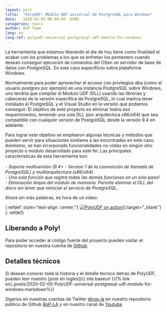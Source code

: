 ```yaml
---
layout: post
title:  "PolyUDF: Módulo UDF universal de PostgreSQL para Windows"
date:   2020-02-05 00:00:00 -0500
categories: tools
author: RoP Team
lang: es
lang-ref: polyudf-universal-postgresql-udf-module-for-windows
---
```


La herramienta que estamos liberando el día de hoy tiene como finalidad el acabar con los problemas a los que se enfretan los pentesters cuando desean conseguir ejecución de comandos del OSen un servidor de base de datos con PostgreSQL. En este caso específicos sobre plataforma Windows.

Normalmente para poder aprovechar el acceso con privilegios dba (como el usuario *postgres* por ejemplo) en una instancia PostgreSQL sobre Windows, uno tendría que compilar el Modulo UDF (DLL) usando las librerias y cabeceras de la versión específica de PostgreSQL, lo cual implica tener instalado el PostgreSQL y el Visual Studio en la versión que podamos conseguir. El objetivo de este proyecto es eliminar todos eso requerimientos, teniendo una sola DLL (por arquitectura x86/x64) que sea compatible con cualquier versión de PostgreSQL desde la versión 9.4 en adelante.

Para lograr este objetivo se emplearon algunas técnicas y métodos que pueden servir para situaciones similares a las encontradas en este caso. Asimismo, se han incorporado funcionalidades no vistas en ningún otro proyecto o módulo desarrollado para este fin. Las principales características de esta herramienta son:<br/><br/>
<em>- Soporte multiversión (9.4+ - Version 1 de la convención de llamada de PostgreSQL) y multiarquitectura (x86/x64).</em><br/>
<em>- Una sola función que regitra todas las demás funciones en un solo paso!</em><br/>
<em>- Eliminación limpia del módulo de memoria. Permite eliminar el DLL del disco sin tener que reiniciar el servicio de PostgreSQL.</em><br/>

Ahora sin más palabras, es hora de un video:

{:refdef: style="text-align: center;"}
[![PolyUDF on action!](http://img.youtube.com/vi/-89qvnDvFek/0.jpg)](http://www.youtube.com/watch?v=-89qvnDvFek "PolyUDF - PostgreSQL universal UDF module for Windows"){:target="_blank"}
{: refdef}

## Liberando a Poly!
Para poder acceder al código fuente del proyecto pueden visitar el repositorio en nuestra cuenta de [Github][1].

## Detalles técnicos
Si desean conocer toda la historia y el detalle técnico detras de PolyUDF, pueden leer nuestro [post en ingles]({{ site.baseurl }}{% link en/_posts/2020-02-05-PolyUDF-universal-postgresql-udf-module-for-windows.markdown%})

Siganos en nuestras cuentas de Twitter [@rop-la][rop-twitter] en nuestro repositorio público de Github [RoP-LA][rop-github] y en nuestro canal de [Youtube][rop-youtube]

[rop-web]: https://www.rop.la
[rop-twitter]:   https://twitter.com/rop_la
[rop-github]:   https://github.com/rop-la/
[rop-youtube]: https://www.youtube.com/channel/UCg01TfhxLro71ppULtIBAjw
[1]:https://github.com/rop-la/PolyUDF